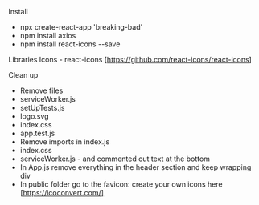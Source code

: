 Install

- npx create-react-app 'breaking-bad'
- npm install axios
- npm install react-icons --save

Libraries
Icons - react-icons [https://github.com/react-icons/react-icons]

Clean up

- Remove files
- serviceWorker.js
- setUpTests.js
- logo.svg
- index.css
- app.test.js
- Remove imports in index.js
- index.css
- serviceWorker.js - and commented out text at the bottom
- In App.js remove everything in the header section and keep wrapping div
- In public folder go to the favicon: create your own icons here [https://icoconvert.com/]
